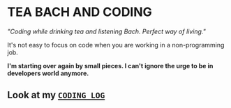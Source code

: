 # TEA BACH AND CODING 
*"Coding while drinking tea and listening Bach. Perfect way of living."*

It's not easy to focus on code when you are working in a non-programming job. 

**I'm starting over again by small pieces. I can't ignore the urge to be in developers world anymore.**

## Look at my [`CODING LOG`](https://github.com/akto/Tea-Bach-and-Coding/blob/master/CODING-LOG.md)


